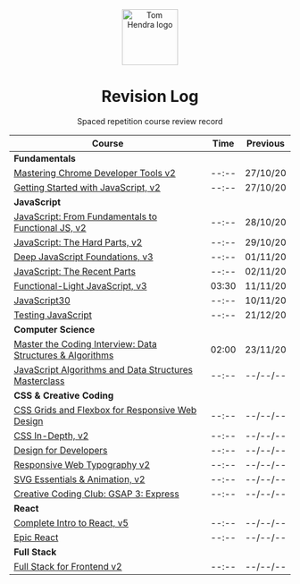 <div align=center>
<img alt="Tom Hendra logo" src="https://res.cloudinary.com/tomhendra/image/upload/v1567091669/tomhendra-logo/tomhendra-logo-round-1024.png" width="100" />
<h1>Revision Log</h1>
<p>Spaced repetition course review record</p>
</div>

| Course                                                                                                                   | Time  | Previous |
| ------------------------------------------------------------------------------------------------------------------------ | ----- | -------- |
| **Fundamentals**                                                                                                         |       |          |
| [Mastering Chrome Developer Tools v2](14-fem-beginner/05-mastering-chrome-developer-tools-v2)                            | --:-- | 27/10/20 |
| [Getting Started with JavaScript, v2](14-fem-beginner/02-getting-started-with-javascript-v2)                             | --:-- | 27/10/20 |
| **JavaScript**                                                                                                           |       |          |
| [JavaScript: From Fundamentals to Functional JS, v2](14-fem-beginner/4-javascript-from-fundamentals-to-functional-js-v2) | --:-- | 28/10/20 |
| [JavaScript: The Hard Parts, v2](15-fem-professional/01-javascript-the-hard-parts-v2)                                    | --:-- | 29/10/20 |
| [Deep JavaScript Foundations, v3](15-fem-professional/02-deep-javascript-foundations-v3)                                 | --:-- | 01/11/20 |
| [JavaScript: The Recent Parts](15-fem-professional/03-javascript-the-recent-parts)                                       | --:-- | 02/11/20 |
| [Functional-Light JavaScript, v3](15-fem-professional/05-functional-light-javascript-v3)                                 | 03:30 | 11/11/20 |
| [JavaScript30](18-javascript30)                                                                                          | --:-- | 10/11/20 |
| [Testing JavaScript](19-testing-javascript)                                                                              | --:-- | 21/12/20 |
| **Computer Science**                                                                                                     |       |          |
| [Master the Coding Interview: Data Structures & Algorithms](11-master-the-coding-interview)                              | 02:00 | 23/11/20 |
| [JavaScript Algorithms and Data Structures Masterclass](03-algorithms-and-data-structures)                               | --:-- | --/--/-- |
| **CSS & Creative Coding**                                                                                                |       |          |
| [CSS Grids and Flexbox for Responsive Web Design](14-fem-beginner/03-css-grids-and-flexbox-for-responsive-web-design)    | --:-- | --/--/-- |
| [CSS In-Depth, v2](15-fem-professional/06-css-in-depth-v2)                                                               | --:-- | --/--/-- |
| [Design for Developers](16-fem-design-to-code/01-design-for-developers)                                                  | --:-- | --/--/-- |
| [Responsive Web Typography v2](16-fem-design-to-code/02-responsive-web-typography-v2)                                    | --:-- | --/--/-- |
| [SVG Essentials & Animation, v2](16-fem-design-to-code/03-svg-essentials-and-animation-v2)                               | --:-- | --/--/-- |
| [Creative Coding Club: GSAP 3: Express](17-ccc-gsap-3/01-express)                                                        | --:-- | --/--/-- |
| **React**                                                                                                                |       |          |
| [Complete Intro to React, v5](15-fem-professional)                                                                       | --:-- | --/--/-- |
| [Epic React](20-epic-react)                                                                                              | --:-- | --/--/-- |
| **Full Stack**                                                                                                           |       |          |
| [Full Stack for Frontend v2](15-fem-professional/07-full-stack-for-front-end-engineers-v2)                               | --:-- | --/--/-- |
